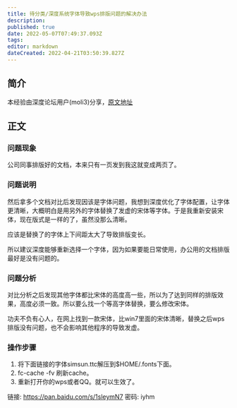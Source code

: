 ```yaml
---
title: 待分类/深度系统字体导致wps排版问题的解决办法
description: 
published: true
date: 2022-05-07T07:49:37.093Z
tags: 
editor: markdown
dateCreated: 2022-04-21T03:50:39.827Z
---
```


## 简介

本经验由深度论坛用户(moli3)分享，[原文地址](https://bbs.deepin.org/forum.php?mod=viewthread&tid=135304&extra=)

## 正文

### 问题现象

公司同事排版好的文档，本来只有一页发到我这就变成两页了。

### 问题说明

然后拿多个文档对比后发现因该是字体问题，我想到深度优化了字体配置，让字体更清晰，大概明白是用另外的字体替换了发虚的宋体等字体。于是我重新安装宋体，现在版式是一样的了，虽然没那么清晰。

 应该是替换了的字体上下间距太大了导致排版变长。

所以建议深度能够重新选择一个字体，因为如果要能日常使用，办公用的文档排版最好是没有问题的。


### 问题分析

对比分析之后发现其他字体都比宋体的高度高一些，所以为了达到同样的排版效果，高度必须一致。所以要么找一个等高字体替换，要么修改宋体。

功夫不负有心人，在网上找到一款宋体，比win7里面的宋体清晰，替换之后wps排版没有问题，也不会影响其他程序的导致发虚。

### 操作步骤

1. 将下面链接的字体simsun.ttc解压到$HOME/.fonts下面。
2. fc-cache -fv 刷新cache。
3. 重新打开你的wps或者QQ。就可以生效了。

链接: https://pan.baidu.com/s/1sleymN7 密码: iyhm